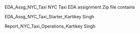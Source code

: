 EDA_Assg_NYC_Taxi
NYC Taxi EDA assignment Zip file contains

EDA_Assg_NYC_Taxi_Starter_Kartikey Singh


Report_NYC_Taxi_Operations_Kartikey Singh
